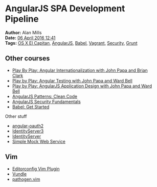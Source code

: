 AngularJS SPA Development Pipeline
==================================
**Author:** Alan Mills  
**Date:** [06 April 2016 12:41](/blog/history/2016-04.md)  
**Tags:** [OS X El Capitan](/blog/categories/osx-10-10.md), [AngularJS](/blog/categories/angularjs.md), [Babel](/blog/categories/babel.md), [Vagrant](/blog/categories/vagrant.md), [Security](/blog/categories/security.md), [Grunt](/blog/categories/grunt.md)

Other courses
-------------
* [Play By Play: Angular Internationalization with John Papa and Brian Clark](https://app.pluralsight.com/library/courses/play-by-play-angular-internationalization-john-papa-brian-clark/table-of-contents)
* [Play by Play: Angular Testing with John Papa and Ward Bell](https://app.pluralsight.com/library/courses/play-by-play-angular-testing-papa-bell/table-of-contents)
* [Play by Play: AngularJS Application Design with John Papa and Ward Bell](https://app.pluralsight.com/library/courses/play-by-play-papa-bell/table-of-contents)
* [AngularJS Patterns: Clean Code](https://app.pluralsight.com/library/courses/angularjs-patterns-clean-code/table-of-contents)
* [AngularJS Security Fundamentals](https://app.pluralsight.com/library/courses/angularjs-security-fundamentals/table-of-contents)
* [Babel: Get Started](https://app.pluralsight.com/library/courses/babel-get-started/table-of-contents)

Other stuff
* [angular-oauth2](https://github.com/oauthjs/angular-oauth2)
* [IdentityServer3](https://identityserver.github.io/Documentation/docs/configuration/serviceFactory.html)
* [IdentityServer](https://github.com/IdentityServer)
* [Simple Mock Web Service](https://github.com/aliencube/Simple-Mock-Web-Service)

Vim
---
* [Editorconfig Vim Plugin](https://github.com/editorconfig/editorconfig-vim#readme)
* [Vundle](https://github.com/VundleVim/Vundle.vim)
* [pathogen.vim](https://github.com/tpope/vim-pathogen)
